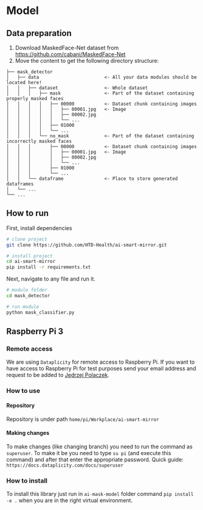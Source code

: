 # Model

## Data preparation

1. Download MaskedFace-Net dataset from https://github.com/cabani/MaskedFace-Net
2. Move the content to get the following directory structure:

```
├── mask_detector
│   ├── data                        <- All your data modules should be located here!
│   │   ├── dataset                 <- Whole dataset
│   │   │   ├── mask                <- Part of the dataset containing properly masked faces
│   │   │   │   ├── 00000           <- Dataset chunk containing images
│   │   │   │   │   ├── 00001.jpg   <- Image
│   │   │   │   │   ├── 00002.jpg
│   │   │   │   │   └── ...
│   │   │   │   ├── 01000
│   │   │   │   └── ...
│   │   │   └── no_mask             <- Part of the dataset containing incorrectly masked faces
│   │   │       ├── 00000           <- Dataset chunk containing images
│   │   │       │   ├── 00001.jpg   <- Image
│   │   │       │   ├── 00002.jpg
│   │   │       │   └── ...
│   │   │       ├── 01000
│   │   │       └── ...
│   │   └── dataframe               <- Place to store generated dataframes
│   └── ...
└── ...

```

## How to run

First, install dependencies

```bash
# clone project
git clone https://github.com/HTD-Health/ai-smart-mirror.git

# install project
cd ai-smart-mirror
pip install -r requirements.txt
```

Next, navigate to any file and run it.

```bash
# module folder
cd mask_detector

# run module
python mask_classifier.py
```

## Raspberry Pi 3

### Remote access

We are using `Dataplicity` for remote access to Raspberry Pi.
If you want to have access to Raspberry Pi for test purposes send your email address and request to be added to [Jędrzej Polaczek](https://github.com/jedrzejpolaczek).

### How to use

#### Repository

Repository is under path `home/pi/Workplace/ai-smart-mirror`

#### Making changes

To make changes (like changing branch) you need to run the command as `superuser`.
To make it be you need to type `su pi` (and execute this command) and after that enter the appropriate password.
Quick guide: `https://docs.dataplicity.com/docs/superuser`

### How to install
To install this library just run in `ai-mask-model` folder command `pip install -e .` when you are in the right virtual environment.